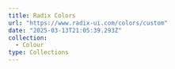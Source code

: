 ```yaml
---
title: Radix Colors
url: "https://www.radix-ui.com/colors/custom"
date: "2025-03-13T21:05:39.293Z"
collection:
  - Colour
type: Collections
---
```

